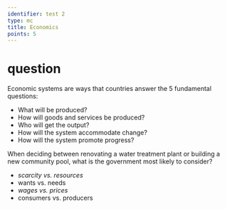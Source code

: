 ```yaml
---
identifier: test 2
type: mc
title: Economics
points: 5
---
```

# question
Economic systems are ways that countries answer the 5 fundamental questions:

- What will be produced?
- How will goods and services be produced?
- Who will get the output?
- How will the system accommodate change?
- How will the system promote progress?

When deciding between renovating a water treatment plant or
building a new community pool, what is the government
most likely to consider?

* *scarcity vs. resources*
* wants vs. needs
* *wages vs. prices*
* consumers vs. producers

